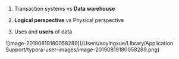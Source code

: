 1. Transaction systems vs **Data warehouse**

2. **Logical perspective** vs Physical perspective
3. Uses and **users** of data

![image-20190819180058289](/Users/aoyingxue/Library/Application Support/typora-user-images/image-20190819180058289.png)

